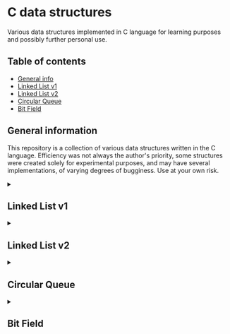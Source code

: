 # C data structures
Various data structures implemented in C language for learning purposes 
and possibly further personal use.

## Table of contents
* [General info](#general-information)
* [Linked List v1](#linked-list-v1)
* [Linked List v2](#linked-list-v2)
* [Circular Queue](#circular-queue)
* [Bit Field](#bit-field)

## General information
This repository is a collection of various data structures written in the C language. 
Efficiency was not always the author's priority, some structures were created solely 
for experimental purposes, and may have several implementations, of varying degrees of bugginess. 
Use at your own risk.

<details>
<summary>

## Linked List v1
</summary>

### About
The first version of the linked list structure is created with a void pointer 
in the list node, which can contain the address of an instance of any data type. \
It uses macros as an interface to call all internal functions. 
This is done to avoid errors related to differences in the type of data supplied 
to the input and those already in the list.

### Functionality
List of functions and their complexity:
- Inserting one element at the end of the list. *O(n)*
- Getting an element at some index. *O(n)*
- Removing an element at some index. *O(n)*

### Usage
This structure has four macros for performing manipulations:
```
// Initializes the list
LIST(type of data that will be stored in a list)

// Inserts an element
LIST_INSERT(
    pointer to data, 
    list address, 
    type of input data
)

// Returns an element of the expected type
LIST_GET(
    index, 
    list address, 
    type of expected data
)

// Same as get function, except it also removes the element from the list
LIST_REMOVE(
    index,
    list address,
    type of expected data
)
```
**Important! Do not ever input literals into LIST_INSERT** \
Example with string:

```c
#include "list.h"

int main(void)
{
    // Initializing the list, and setting its type to char*
    LinkedList list = LIST(char *);

    char s1[] = "First";
    char s2[] = "Second";

    // In order to avoid memory problems,
    // we have to pack all data into pointers, and 
    // then pass the address of that newly created pointers to the insert function
    char **sptr1 = (char **)s1;
    char **sptr2 = (char **)s2;

    // Inserting elements
    // At this stage, if the types of input data and 
    // list data are mismatched, the program terminates
    LIST_INSERT(&sptr1, &list, char *);
    LIST_INSERT(&sptr2, &list, char *);

    // Removing an element
    char *s3 = LIST_REMOVE(0, &list, char *);

    return 0;
}
```

Example with int:

```c
#include "list.h"

int main() {
    // Initializing the list, and setting its type to int
    LinkedList list = LIST(int);

    int n1 = 1;
    int n2 = 2;

    // In case of non-pointer types we don't
    // need to create an extra layer of pointers
    LIST_INSERT(&n1, &list, int);
    LIST_INSERT(&n2, &list, int);

    // Removing an element
    int n3 = LIST_REMOVE(0, &list, int);
    printf("%d\n", n3);

    return 0;
}
```
</details>


<details> 
<summary>

## Linked List v2
</summary>

### About 
The second version of the linked list is implemented as a single header file, 
containing a macro that creates adaptive structures and functions. \
Also it uses macros as an interface to call all internal functions. 
This is done to avoid errors related to differences in the type of data supplied 
to the input and those already in the list.

### Functionality
List of functions and their complexity:
- Inserting one element at the end of the list. *O(n)*
- Getting an element at some index. *O(n)*
- Removing an element at some index. *O(n)*

### Usage
This structure has six macros for performing manipulations:
```
// Create set of structures and functions for some type
// Each type should be defined only once!
// Held only in the global scope!
DEFINE_LIST(type)

// Initializes the list
LIST(type of data that will be stored in a list)

// Inserts an element
LIST_INSERT(data, list, type of input data)

// Returns an element of the expected type
LIST_GET(index, list, type of expected data)

// Same as get function, except it also removes the element from the list
LIST_REMOVE(index, list, type of expected data)

// Returns size of the list
LIST_SIZE(list, type)
```

Example of int list:

```c
#include "list.h"

// Defining a list of a specific data type. 
// At this stage all required structures and functions are created
DEFINE_LIST(int)

int main() {
    // Initializing the list, and setting its type to int
    LinkedList list = LIST(int);

    // Inserting elements
    LIST_INSERT(1, list, int);
    LIST_INSERT(2, list, int);
    LIST_INSERT(3, list, int);

    // Removing an element
    int n = LIST_REMOVE(0, list, int);

    return 0;
}
```

Example of pointer-type list (char *):

```c
#include "list.h"

// When dealing with pointer types, you need to create a new 
// data type for them without the asterisk character
typedef char * string;
DEFINE_LIST(string)

int main() {
    // Initializing the list, and setting its type
    LinkedList list = LIST(string);

    // Inserting elements
    LIST_INSERT("Earth", list, string);
    LIST_INSERT("Mars", list, string);
    LIST_INSERT("Jupyter", list, string);

    // Removing an element
    string s = LIST_REMOVE(0, list, string);

    return 0;
}
```
</details>


<details>
<summary>

## Circular Queue
</summary>

### About
Implementation of a circular queue based on an array of static size.

### Functionality
List of functions and their complexity:
- Inserting one element at the end of the queue. *O(1)*
- Removing the first element from the queue. *O(1)*
- Getting the first element of the queue without removing it. *O(1)*

</details>


<details>
<summary>

## Bit Field
</summary>

### About
Implementation of a bit field.

### Functionality
List of functions and their complexity:
- Set value at some index. *O(1)*
- Get value at some index. *O(1)*

</details>